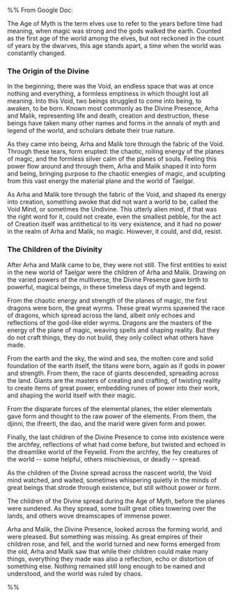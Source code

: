 %%
From Google Doc:


The Age of Myth is the term elves use to refer to the years before time had meaning, when magic was strong and the gods walked the earth. Counted as the first age of the world among the elves, but not reckoned in the count of years by the dwarves, this age stands apart, a time when the world was constantly changed.

### The Origin of the Divine

In the beginning, there was the Void, an endless space that was at once nothing and everything, a formless emptiness in which thought lost all meaning. Into this Void, two beings struggled to come into being, to awaken, to be born. Known most commonly as the Divine Presence, Arha and Malik, representing life and death, creation and destruction, these beings have taken many other names and forms in the annals of myth and legend of the world, and scholars debate their true nature. 

As they came into being, Arha and Malik tore through the fabric of the Void. Through these tears, form erupted: the chaotic, roiling energy of the planes of magic, and the formless silver calm of the planes of souls. Feeling this power flow around and through them, Arha and Malik shaped it into form and being, bringing purpose to the chaotic energies of magic, and sculpting from this vast energy the material plane and the world of Taelgar.

As Arha and Malik tore through the fabric of the Void, and shaped its energy into creation, something awoke that did not want a world to be, called the Void Mind, or sometimes the Undivine. This utterly alien mind, if that was the right word for it, could not create, even the smallest pebble, for the act of Creation itself was antithetical to its very existence, and it had no power in the realm of Arha and Malik, no magic. However, it could, and did, resist.

### The Children of the Divinity

After Arha and Malik came to be, they were not still. The first entities to exist in the new world of Taelgar were the children of Arha and Malik. Drawing on the varied powers of the multiverse, the Divine Presence gave birth to powerful, magical beings, in these timeless days of myth and legend.

From the chaotic energy and strength of the planes of magic, the first dragons were born, the great wyrms. These great wyrms spawned the race of dragons, which spread across the land, albeit only echoes and reflections of the god-like elder wyrms. Dragons are the masters of the energy of the plane of magic, weaving spells and shaping reality. But they do not craft things, they do not build, they only collect what others have made. 

From the earth and the sky, the wind and sea, the molten core and solid foundation of the earth itself, the titans were born, again as if gods in power and strength. From them, the race of giants descended, spreading across the land. Giants are the masters of creating and crafting, of twisting reality to create items of great power, embedding runes of power into their work, and shaping the world itself with their magic.

From the disparate forces of the elemental planes, the elder elementals gave form and thought to the raw power of the elements. From them, the djinni, the ifreerti, the dao, and the marid were given form and power.   

Finally, the last children of the Divine Presence to come into existence were the archfey, reflections of what had come before, but twisted and echoed in the dreamlike world of the Feywild. From the archfey, the fey creatures of the world -- some helpful, others mischievous, or deadly -- spread. 

As the children of the Divine spread across the nascent world, the Void mind watched, and waited, sometimes whispering quietly in the minds of great beings that strode through existence, but still without power or form. 

The children of the Divine spread during the Age of Myth, before the planes were sundered. As they spread, some built great cities towering over the lands, and others wove dreamscapes of immense power.

Arha and Malik, the Divine Presence, looked across the forming world, and were pleased. But something was missing. As great empires of their children rose, and fell, and the world turned and new forms emerged from the old, Arha and Malik saw that while their children could make many things, everything they made was also a reflection, echo or distortion of something else. Nothing remained still long enough to be named and understood, and the world was ruled by chaos.

%%
